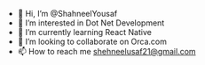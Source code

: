 - 👋 Hi, I’m @ShahneelYousaf
- 👀 I’m interested in Dot Net Development
- 🌱 I’m currently learning React Native
- 💞️ I’m looking to collaborate on Orca.com
- 📫 How to reach me shehneelusaf21@gmail.com

<!---
ShahneelYousaf/ShahneelYousaf is a ✨ special ✨ repository because its `README.md` (this file) appears on your GitHub profile.
You can click the Preview link to take a look at your changes.
--->
